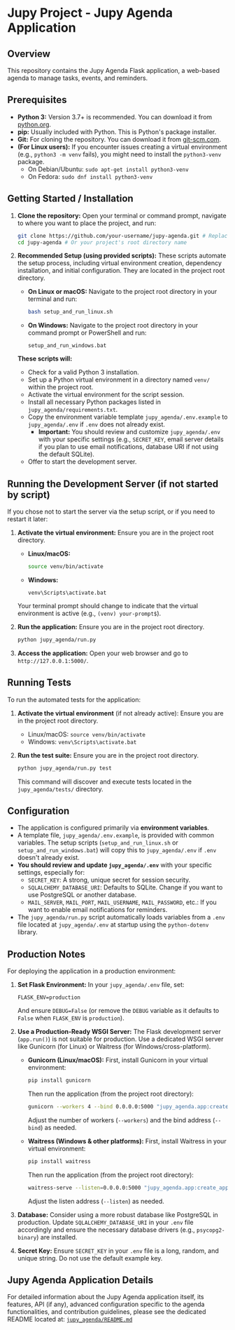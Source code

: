 # Jupy Project - Jupy Agenda Application

## Overview

This repository contains the Jupy Agenda Flask application, a web-based agenda to manage tasks, events, and reminders.

## Prerequisites

*   **Python 3:** Version 3.7+ is recommended. You can download it from [python.org](https://www.python.org/).
*   **pip:** Usually included with Python. This is Python's package installer.
*   **Git:** For cloning the repository. You can download it from [git-scm.com](https://git-scm.com/).
*   **(For Linux users):** If you encounter issues creating a virtual environment (e.g., `python3 -m venv` fails), you might need to install the `python3-venv` package.
    *   On Debian/Ubuntu: `sudo apt-get install python3-venv`
    *   On Fedora: `sudo dnf install python3-venv`

## Getting Started / Installation

1.  **Clone the repository:**
    Open your terminal or command prompt, navigate to where you want to place the project, and run:
    ```bash
    git clone https://github.com/your-username/jupy-agenda.git # Replace with the actual repository URL
    cd jupy-agenda # Or your project's root directory name
    ```

2.  **Recommended Setup (using provided scripts):**
    These scripts automate the setup process, including virtual environment creation, dependency installation, and initial configuration. They are located in the project root directory.

    *   **On Linux or macOS:**
        Navigate to the project root directory in your terminal and run:
        ```bash
        bash setup_and_run_linux.sh
        ```

    *   **On Windows:**
        Navigate to the project root directory in your command prompt or PowerShell and run:
        ```batch
        setup_and_run_windows.bat
        ```

    **These scripts will:**
    *   Check for a valid Python 3 installation.
    *   Set up a Python virtual environment in a directory named `venv/` within the project root.
    *   Activate the virtual environment for the script session.
    *   Install all necessary Python packages listed in `jupy_agenda/requirements.txt`.
    *   Copy the environment variable template `jupy_agenda/.env.example` to `jupy_agenda/.env` if `.env` does not already exist.
        *   **Important:** You should review and customize `jupy_agenda/.env` with your specific settings (e.g., `SECRET_KEY`, email server details if you plan to use email notifications, database URI if not using the default SQLite).
    *   Offer to start the development server.

## Running the Development Server (if not started by script)

If you chose not to start the server via the setup script, or if you need to restart it later:

1.  **Activate the virtual environment:**
    Ensure you are in the project root directory.
    *   **Linux/macOS:**
        ```bash
        source venv/bin/activate
        ```
    *   **Windows:**
        ```batch
        venv\Scripts\activate.bat
        ```
    Your terminal prompt should change to indicate that the virtual environment is active (e.g., `(venv) your-prompt$`).

2.  **Run the application:**
    Ensure you are in the project root directory.
    ```bash
    python jupy_agenda/run.py
    ```

3.  **Access the application:**
    Open your web browser and go to `http://127.0.0.1:5000/`.

## Running Tests

To run the automated tests for the application:

1.  **Activate the virtual environment** (if not already active):
    Ensure you are in the project root directory.
    *   Linux/macOS: `source venv/bin/activate`
    *   Windows: `venv\Scripts\activate.bat`

2.  **Run the test suite:**
    Ensure you are in the project root directory.
    ```bash
    python jupy_agenda/run.py test
    ```
    This command will discover and execute tests located in the `jupy_agenda/tests/` directory.

## Configuration

*   The application is configured primarily via **environment variables**.
*   A template file, `jupy_agenda/.env.example`, is provided with common variables. The setup scripts (`setup_and_run_linux.sh` or `setup_and_run_windows.bat`) will copy this to `jupy_agenda/.env` if `.env` doesn't already exist.
*   **You should review and update `jupy_agenda/.env`** with your specific settings, especially for:
    *   `SECRET_KEY`: A strong, unique secret for session security.
    *   `SQLALCHEMY_DATABASE_URI`: Defaults to SQLite. Change if you want to use PostgreSQL or another database.
    *   `MAIL_SERVER`, `MAIL_PORT`, `MAIL_USERNAME`, `MAIL_PASSWORD`, etc.: If you want to enable email notifications for reminders.
*   The `jupy_agenda/run.py` script automatically loads variables from a `.env` file located at `jupy_agenda/.env` at startup using the `python-dotenv` library.

## Production Notes

For deploying the application in a production environment:

1.  **Set Flask Environment:**
    In your `jupy_agenda/.env` file, set:
    ```
    FLASK_ENV=production
    ```
    And ensure `DEBUG=False` (or remove the `DEBUG` variable as it defaults to `False` when `FLASK_ENV` is `production`).

2.  **Use a Production-Ready WSGI Server:**
    The Flask development server (`app.run()`) is not suitable for production. Use a dedicated WSGI server like Gunicorn (for Linux) or Waitress (for Windows/cross-platform).

    *   **Gunicorn (Linux/macOS):**
        First, install Gunicorn in your virtual environment:
        ```bash
        pip install gunicorn
        ```
        Then run the application (from the project root directory):
        ```bash
        gunicorn --workers 4 --bind 0.0.0.0:5000 "jupy_agenda.app:create_app()"
        ```
        Adjust the number of workers (`--workers`) and the bind address (`--bind`) as needed.

    *   **Waitress (Windows & other platforms):**
        First, install Waitress in your virtual environment:
        ```bash
        pip install waitress
        ```
        Then run the application (from the project root directory):
        ```bash
        waitress-serve --listen=0.0.0.0:5000 "jupy_agenda.app:create_app()"
        ```
        Adjust the listen address (`--listen`) as needed.

3.  **Database:**
    Consider using a more robust database like PostgreSQL in production. Update `SQLALCHEMY_DATABASE_URI` in your `.env` file accordingly and ensure the necessary database drivers (e.g., `psycopg2-binary`) are installed.

4.  **Secret Key:**
    Ensure `SECRET_KEY` in your `.env` file is a long, random, and unique string. Do not use the default example key.

## Jupy Agenda Application Details

For detailed information about the Jupy Agenda application itself, its features, API (if any), advanced configuration specific to the agenda functionalities, and contribution guidelines, please see the dedicated README located at:
[`jupy_agenda/README.md`](jupy_agenda/README.md)
